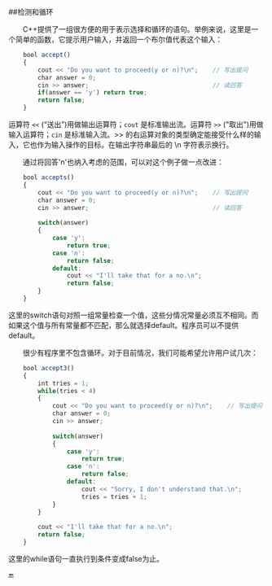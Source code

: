 ##检测和循环

&emsp;&emsp;C++提供了一组很方便的用于表示选择和循环的语句。举例来说，这里是一个简单的函数，它提示用户输入，并返回一个布尔值代表这个输入：

```javascript
    bool accept()
    {
        cout << "Do you want to proceed(y or n)?\n";    // 写出提问
        char answer = 0;
        cin >> answer;                                  // 读回答
        if(answer == 'y') return true;
        return false;
    }
```

运算符 `<<` (“送出”)用做输出运算符；`cout` 是标准输出流。运算符 `>>` ("取出")用做输入运算符；`cin` 是标准输入流。>> 的右运算对象的类型确定能接受什么样的输入，它也作为输入操作的目标。在输出字符串最后的 \n 字符表示换行。

&emsp;&emsp;通过将回答'n'也纳入考虑的范围，可以对这个例子做一点改进：

```javascript
    bool accepts()
    {
        cout << "Do you want to proceed(y or n)?\n";    // 写出提问
        char answer = 0;
        cin >> answer;                                  // 读回答
        
        switch(answer)
        {
            case 'y':
                return true;
            case 'n':
                return false;
            default:
                cout << "I'll take that for a no.\n";
                return false;
        }
    }
```

这里的switch语句对照一组常量检查一个值，这些分情况常量必须互不相同。而如果这个值与所有常量都不匹配，那么就选择default。程序员可以不提供default。

&emsp;&emsp;很少有程序里不包含循环。对于目前情况，我们可能希望允许用户试几次：

```javascript
    bool accept3()
    {
        int tries = 1;
        while(tries < 4)
        {
            cout << "Do you want to proceed(y or n)?\n";    // 写出提问
            char answer = 0;
            cin >> answer;
            
            switch(answer)
            {
                case 'y':
                    return true;
                case 'n':
                    return false;
                default:
                    cout << "Sorry, I don't understand that.\n";
                    tries = tries + 1;
            }
        }
        
        cout << "I'll take that for a no.\n";
        return false;
    }
```

这里的while语句一直执行到条件变成false为止。


🔚